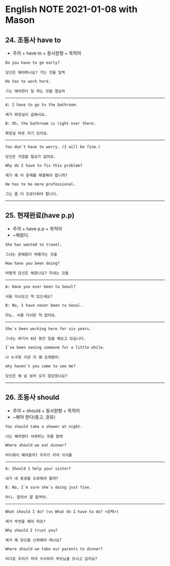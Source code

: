# English NOTE 2021-01-08 with Mason

## 24. 조동사 have to
- 주어 + have to + 동사원형 + 목적어
```
Do you have to go early?

당신은 해야하나요? 가는 것을 일찍
```
```
He has to work hard.

그는 해야한다 일 하는 것을 열심히
```
---
```
A: I have to go to the bathroom.

제가 화장실이 급해서요.

B: Oh, the bathroom is right over there.

화장실 바로 저기 있어요.
```
---
```
You don`t have to worry. (I will be fine.)

당신은 걱정할 필요가 없어요.
```
```
Why do I have to fix this problem?

제가 왜 이 문제를 해결해야 합니까?
```
```
He has to be more professional.

그는 좀 더 프로다워야 합니다.
```
---
## 25. 현재완료(have p.p)
- 주어 + have p.p + 목적어
- ~해왔다.
```
She has wanted to travel.

그녀는 원해왔다 여행가는 것을
```
```
How have you been doing?

어떻게 당신은 해왔나요? 지내는 것을
```
---
```
A: Have you ever been to Seoul?

서울 다녀오신 적 있으세요?

B: No, I have never been to Seoul.

아뇨. 서울 다녀온 적 없어요.
```
---
```
She`s been working here for six years.

그녀는 여기서 6년 동안 일을 해오고 있습니다.
```
```
I`ve been seeing someone for a little while.

나 누구랑 사귄 지 꽤 오래됐어.
```
```
why haven`t you come to see me?

당신은 왜 날 보러 오지 않았었나요?
```
---
## 26. 조동사 should
- 주어 + should + 동사원형 + 목적어
- ~해야 한다(충고, 권유)
```
You should take a shower at night.

너는 해야겠다 샤워하는 것을 밤에
```
```
Where should we eat dinner?

어디에서 해야할까? 우리가 저녁 식사를
```
---
```
A: Should I help your sister?

내가 네 동생을 도와줘야 할까?

B: No, I`m sure she`s doing just fine.

아니. 알아서 잘 할꺼야.
```
---
```
What should I do? (vs What do I have to do? <강력>)

제가 무엇을 해야 하죠?
```
```
Why should I trust you?

제가 왜 당신을 신뢰해야 하나요?
```
```
Where should we take our parents to dinner?

어디로 우리가 저녁 식사하러 부모님을 모시고 갈까요?
```